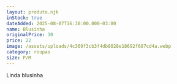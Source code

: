 ```yaml
---
layout: produto.njk
inStock: true
dateAdded: 2025-08-07T16:30:00.000-03:00
name: Blusinha
originalPrice: 30
price: 22
image: /assets/uploads/4c369f3cb3f4db8028e18692f687cd4a.webp
category: roupas
size: P/M
---
```

Linda blusinha
